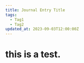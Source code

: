 ```yaml
---
title: Journal Entry Title
tags:
  - Tag1
  - Tag2
updated_at: 2023-09-03T12:00:00Z
---
```


# this is a test.